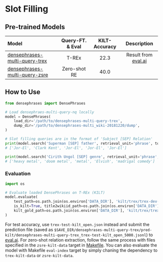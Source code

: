# Slot Filling

## Pre-trained Models
|              Model              | Query-FT. & Eval | KILT-Accuracy | Description |
|:-------------------------------|:--------:|:--------:|:--------:|
| [densephrases-multi-query-trex](https://nlp.cs.princeton.edu/projects/densephrases/models/densephrases-multi-query-trex.tar.gz) | T-REx | 22.3 | Result from [eval.ai](https://eval.ai/web/challenges/challenge-page/689/overview) |
| [densephrases-multi-query-zsre](https://nlp.cs.princeton.edu/projects/densephrases/models/densephrases-multi-query-zsre.tar.gz) | Zero-shot RE | 40.0 | |

## How to Use
```python
from densephrases import DensePhrases

# Load densephraes-multi-query-nq locally
model = DensePhrases(
    load_dir='/path/to/densephrases-multi-query-trex',
    dump_dir='/path/to/densephrases-multi_wiki-20181220/dump',
)

# Slot filling queries are in the format of 'Subject [SEP] Relation'
print(model.search('Superman [SEP] father', retrieval_unit='phrase', top_k=5))
# ['Jor-El', 'Clark Kent', 'Jor-El', 'Jor-El', 'Jor-El']

print(model.search('Cirith Ungol [SEP] genre', retrieval_unit='phrase', top_k=5))
# ['heavy metal', 'doom metal', 'metal', 'Elvish', 'madrigal comedy']
```

### Evaluation
```python
import os

# Evaluate loaded DensePhrases on T-REx (KILT)
model.evaluate(
    test_path=os.path.join(os.environ['DATA_DIR'], 'kilt/trex/trex-dev-kilt_open.json'),
    is_kilt=True, title2wikiid_path=os.path.join(os.environ['DATA_DIR'], 'wikidump/title2wikiid.json'),
    kilt_gold_path=os.path.join(os.environ['DATA_DIR'], 'kilt/trex/trex-dev-kilt.jsonl'), agg_strat='opt2',
)
```

For test accuracy, use `trex-test-kilt_open.json` instead and submit the prediction file (saved as `$SAVE_DIR/densephrases-multi-query-trex/pred-kilt/densephrases-multi-query-trex_trex-test-kilt_open_5000.jsonl`) to [eval.ai](https://eval.ai/web/challenges/challenge-page/689/overview).
For zero-shot relation extraction, follow the same process with files specified in the `zsre-kilt-data` target in [Makefile](https://github.com/princeton-nlp/DensePhrases/blob/main/Makefile).
You can also evaluate the model with Makefile `eval-index` target by simply chaning the dependency to `trex-kilt-data` or `zsre-kilt-data`.
